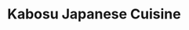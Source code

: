 ---
layout: place
title: "Kabosu Japanese Cuisine"
permalink: /california/toluca-lake/kabosu-japanese-cuisine.html
stateAbbr: CA
stateName: California
cityName: Toluca Lake
seo:
  name: "Kabosu Japanese Cuisine"
  type: Restaurant
  links: https://www.yuzuya-corporation.com/
description: "Casual Japanese eatery with a broad menu of sushi, teriyaki & tempura, plus hot pots. Kabosu Japanese Cuisine serves delicious sushi in Toluca Lake, California. Try fresh Japanese dishes for a great dining experience. Available for takeout, lunch, and dinner."
place_id: ChIJ-_Uz8jG-woARA7ciWzkkvvs
photos:
  - name: >-
      places/ChIJ-_Uz8jG-woARA7ciWzkkvvs/photos/AeeoHcKkNzp4MNoy8T2mjOMAgBoFzZL-Z8BMCfjK46jDeIDsg8A8R21QmSp_dsU8mSSKC787ENWgq-eudDM4ZBhYxqh-T6lCYklkPSaWU_wmTngg3ttEplTdLzMaPPODRB5kb65nb2C5DqP4A9E09zYSF4n_sbTe8u1DUYvnL6oBl3QKbaV6TVDQbgbjOPU8ONKvPTFSspDFeB2DYs8h83qC5se5W3ZLwVl3-NpzcVqtOAulfWq5KrII5AKx-5PbgG9V3ZVV8WFyZ75gfbhO_Ub8HyI_1PwgTkdOWedAqj76QG5iDCOc-SbKx69YVEx2O6hzECyq9ARE7ZLD_V0gpLUp2waS8iUrivzVaO2RbmGx7E-4j0lT3UR-HGkt7cnbzjVKQ_eZP-mnPN6RL8rfYCkvL2FtVlvLcwj-GqEancspUUt8aYph
    widthPx: 3024
    heightPx: 4032
    authorAttributions:
      - displayName: ARI K PRODUCTION (Arian Khoroushi)
        uri: https://maps.google.com/maps/contrib/102109750279703477059
        photoUri: >-
          https://lh3.googleusercontent.com/a-/ALV-UjWoCWTd0T6UiE0tnV4tw5v9eOYHPCT60JRTF-_Pj616g4q3YQLc=s100-p-k-no-mo
    flagContentUri: >-
      https://www.google.com/local/imagery/report/?cb_client=maps_api_places.places_api&image_key=!1e10!2sCIHM0ogKEICAgICjrJm8iwE&hl=en-US
    googleMapsUri: >-
      https://www.google.com/maps/place//data=!3m4!1e2!3m2!1sCIHM0ogKEICAgICjrJm8iwE!2e10!4m2!3m1!1s0x80c2be31f233f5fb:0xfbbe24395b22b703
  - name: >-
      places/ChIJ-_Uz8jG-woARA7ciWzkkvvs/photos/AeeoHcISEBLpROa7NTVl93s6SvPoOy-y2oz0Pnhtnvx_xmwRGX5LVpbdMDNIA4JdRshSsGeKevp1YxAaCr0zenFICu8LlaNqigRmAqJXbIizDhOV1pAhXJvAAsQ8hgCgTplZs4nnGcRlQzktvsvwc5aOJsmKL7XL6qwVrRkp9UubBSUXntdZ3D_88BS4xdy4kbFrCZmozzi9fkNq1MEt8FgdSwZ-l7PPBkHf0hqV19S79hf7EJlAhOkrbL8Pg-bakYCBvLWbVvODibFimocX-616CRzLKPK6aX-lyXNJJxpM_NCOWshAwu6JlJtVi6EQsIXKD6ViANsd2FFwXeAf2CiZ__dxsYVliupB1q3W_zdBgfT-Ez-8n2uor2ilueOwhazoHsV2PJ2fSR7Z_M8Ck9vuyNX5poRDOHRYToyTKUZB8xdeYA
    widthPx: 4032
    heightPx: 2268
    authorAttributions:
      - displayName: Ervan Shaw
        uri: https://maps.google.com/maps/contrib/109322099927172962171
        photoUri: >-
          https://lh3.googleusercontent.com/a-/ALV-UjUmLZ9lsFCVMCpREGZiz26d0L9z_qyg21GEibL6MHs0y9bEbY-qmg=s100-p-k-no-mo
    flagContentUri: >-
      https://www.google.com/local/imagery/report/?cb_client=maps_api_places.places_api&image_key=!1e10!2sCIHM0ogKEICAgIC45ruvJQ&hl=en-US
    googleMapsUri: >-
      https://www.google.com/maps/place//data=!3m4!1e2!3m2!1sCIHM0ogKEICAgIC45ruvJQ!2e10!4m2!3m1!1s0x80c2be31f233f5fb:0xfbbe24395b22b703
  - name: >-
      places/ChIJ-_Uz8jG-woARA7ciWzkkvvs/photos/AeeoHcIwItV2_MYdyP1NBXtXiWBmGDeghsD_B03vwQ17Ytzt3NShf32v1Kk_tBKmrj_8PWSRYoJqKzG6kcfcEibPELSEHm5sclQbiCoyPa9l-nGuVNfvxsRSORTmAdSLvc3EDRGuzGnazouwV9DbqxrJe9QAnUEsFD0--tBDWjgDBf3mEvGk-mSdbsOJ-JLyByj0SpzZnBORjv3FiwW_azqRmJo8PfshgRWY90xV4DIwsQYgvk2VUCByDpGHmB04kwRtnR-dUlGmYde7aP05tWg8tsQfeEVF3UF7Jei2omtJU7ItlNmoGPISmu5i6bieqvWpE74XqpT_K_zwna4UKMJVRp-tHrjE3vVU-PmRtTs6o8SNxRqYV-6MBLckkArmW9Wbhiqu8M3oMv7QhHSN9ubKqFujNz3laHlJnBK2G9HDJTsX-Q
    widthPx: 4800
    heightPx: 3599
    authorAttributions:
      - displayName: John Plumber
        uri: https://maps.google.com/maps/contrib/110096905118144595265
        photoUri: >-
          https://lh3.googleusercontent.com/a-/ALV-UjWS8FdGsdG0h0MXBy-gYnwQzB8259qD44QBHihqiFP_ie3G95E=s100-p-k-no-mo
    flagContentUri: >-
      https://www.google.com/local/imagery/report/?cb_client=maps_api_places.places_api&image_key=!1e10!2sCIHM0ogKEICAgIDBq6fceA&hl=en-US
    googleMapsUri: >-
      https://www.google.com/maps/place//data=!3m4!1e2!3m2!1sCIHM0ogKEICAgIDBq6fceA!2e10!4m2!3m1!1s0x80c2be31f233f5fb:0xfbbe24395b22b703
  - name: >-
      places/ChIJ-_Uz8jG-woARA7ciWzkkvvs/photos/AeeoHcKNpJu9RsGwjyEcPX7syf5cGVUs_EC0YRajnCfrcntXFX7pOCXYhUPpxr8f6CCE7EJlC4Oe-t7k16G5vfd4Dtz5S8GQ_7Ytc_c_3CnWIi5wUnOtY368vdKe1iGt_kmz5mZWnk1EHyUOuhKBC-7c4biJFCPZmf_ampSvVmWEsouhjtc0J8LYTlgB68K73iVbzCs6oepg-ERtKrRAQBrbFhBHzDWmqF7khgx8NaBPXboVEN0ngbHF6gXcfO0CH4kL7UZhTjhoZxSA-W1BFc7XdKfW38N4_Fzp5tfyxJniE-XumCmbN6HZMpdYP85TdQfYwsFAp3dJj-nKvwm5C7gzcZcihp3KLM6FaRzHkozPhYnEdBCMrTdHJmN56DeDsw2-MeENhs7YiXxtYG4TkvZwII4nL2JgcjBeaRFnVCjno2PR_uN7
    widthPx: 4624
    heightPx: 3472
    authorAttributions:
      - displayName: Jeremy Lang
        uri: https://maps.google.com/maps/contrib/100632832132724092625
        photoUri: >-
          https://lh3.googleusercontent.com/a-/ALV-UjWPm9UR-EHoWwZaNliPnYnVmQ9j_EU0SqhLuiojAJYMIEzLET5i=s100-p-k-no-mo
    flagContentUri: >-
      https://www.google.com/local/imagery/report/?cb_client=maps_api_places.places_api&image_key=!1e10!2sCIHM0ogKEICAgIDj24LgrQE&hl=en-US
    googleMapsUri: >-
      https://www.google.com/maps/place//data=!3m4!1e2!3m2!1sCIHM0ogKEICAgIDj24LgrQE!2e10!4m2!3m1!1s0x80c2be31f233f5fb:0xfbbe24395b22b703
  - name: >-
      places/ChIJ-_Uz8jG-woARA7ciWzkkvvs/photos/AeeoHcIwaL09Fn_4aAvByINQrp87S2vCMw4yy202hqbsXgGpfnf3gapKEjwl2r2xXIQVNwkPgao_Us15ZQ-o5x70WfQiavBj5_e45E96bKCe8klGmOwJi__qTVedSQFjRm53tut-NWlMgaKKgJoxUiQzw-mEQLa7BJCjinogUGa_A0RyI5uDgjJk7bffxIqzcp8WgWj0fHU6ATBia3fIPh_jaQbEAhPMjJRLkCTXB92rnNeisaAnvPzXRYqkwKZF8MZtQTUFiX69ePkrGR_0JcR_t45icA941LNXUou1Fc4c-42o5LhB-WNXtFLUk48gf2g-LO7Pbt3qaMC2EOih-MMLhA6UJ1uofp4fLq6ctK5hDzQMGBx1tXT4o_cSgGyPgxFlD46NDbRzBvIm7VItZPn6Ffs8WG5Mk-D0xqDMKLtF-I-gntM
    widthPx: 3024
    heightPx: 4032
    authorAttributions:
      - displayName: Harry Potter
        uri: https://maps.google.com/maps/contrib/113327467797225376423
        photoUri: >-
          https://lh3.googleusercontent.com/a-/ALV-UjV-93DWlzTInegFcyzPVwnbrEWCi6z_-8RW7Ud1-7lhETJMY9iX=s100-p-k-no-mo
    flagContentUri: >-
      https://www.google.com/local/imagery/report/?cb_client=maps_api_places.places_api&image_key=!1e10!2sCIHM0ogKEICAgIDBrem23gE&hl=en-US
    googleMapsUri: >-
      https://www.google.com/maps/place//data=!3m4!1e2!3m2!1sCIHM0ogKEICAgIDBrem23gE!2e10!4m2!3m1!1s0x80c2be31f233f5fb:0xfbbe24395b22b703
  - name: >-
      places/ChIJ-_Uz8jG-woARA7ciWzkkvvs/photos/AeeoHcKc2_yO_695mfa3-5ONrCsbewg4ILrf9uCJLiQ1Mhiy_yPsEPqTSq_go-y73ueqMTYZGj82GfxFU4uHwDhAkQ5gO3rPZ-YWfE-O5ISwWmqpWCXq-Y0ZLsFI84PqNa-3XyYTh-IeJftnQtNP_Oq-K3QTed0kZ6Z9p3CWNiwAhqIuWGCEJaGEQNp8xxVzoln_yxAqiPmPqHmkb-jpK8Rn9jYnsizttOURSumtmbFu9lHXaQMep7gkBmZV-gGY9Edl_LRyjV-x-aey-gKanOmPRJdUb9V51gQMZcvukeeduR3i5yZB-iKeyBePfvnBN9VgjVzNAyRQPU7rVF8DsiseUoyAzqBN0Ns_QPZeib2fnCxKJBjUxma1eUN8pW6WsGRgwRxccQIRTLUlh4vpeB7Jcv-mNA_YnjLJzelcFto4DKl1_QE
    widthPx: 1284
    heightPx: 2122
    authorAttributions:
      - displayName: Chelsea Knott
        uri: https://maps.google.com/maps/contrib/108012725753687218250
        photoUri: >-
          https://lh3.googleusercontent.com/a-/ALV-UjXHxL0ipfpqk0pRiCHaJ2FPAcjF74SCnD8A0KUmqLQwKHUc2z2k=s100-p-k-no-mo
    flagContentUri: >-
      https://www.google.com/local/imagery/report/?cb_client=maps_api_places.places_api&image_key=!1e10!2sCIHM0ogKEICAgMCItdPligE&hl=en-US
    googleMapsUri: >-
      https://www.google.com/maps/place//data=!3m4!1e2!3m2!1sCIHM0ogKEICAgMCItdPligE!2e10!4m2!3m1!1s0x80c2be31f233f5fb:0xfbbe24395b22b703
  - name: >-
      places/ChIJ-_Uz8jG-woARA7ciWzkkvvs/photos/AeeoHcLRjSsra_rkwzIn8-Q-6v-Dge5wVv774RXgfwsPJPpdriLc19xip_ICINWO_3FpD3u90duulL_3ZUGIWOeLFlOWoTxeIExvkWLyvBwWT6lupGdWqY52UCCTbdV69IzcS_iywP69TWXwRVnELYGVMAOTw24nt_tkETxyCh2QcZuY-oQliloSbZtqTf1piHQtRq4rL_CXz3cteqquie2zDgxp2-nwauErkNmYgWX1Jt0eYU6jc43ydpURjNvUdcJB6su8NwUvClL8o3uRpb2f8q_7Ly4-ud8gOtaKjUlgxKRP5gwvpkC4WKCR6fzyj6nQq7-ICdDweWQDdiWjNEGeKQoak943PVPSLRL7f-js4vcoDIDJZPWo0XF_-E0chnEmnxlLLn_QSQgTA6GuF8i56Y5yRkeUovF77-H7l5lJS7KuR-9Q
    widthPx: 972
    heightPx: 729
    authorAttributions:
      - displayName: Angie Park
        uri: https://maps.google.com/maps/contrib/105368249539236329809
        photoUri: >-
          https://lh3.googleusercontent.com/a-/ALV-UjXmFjqCflIf7x91ie-OCGzds228_weIZYenPQ6TAvXDoWE96scQIA=s100-p-k-no-mo
    flagContentUri: >-
      https://www.google.com/local/imagery/report/?cb_client=maps_api_places.places_api&image_key=!1e10!2sCIHM0ogKEICAgIDe5beMtgE&hl=en-US
    googleMapsUri: >-
      https://www.google.com/maps/place//data=!3m4!1e2!3m2!1sCIHM0ogKEICAgIDe5beMtgE!2e10!4m2!3m1!1s0x80c2be31f233f5fb:0xfbbe24395b22b703
  - name: >-
      places/ChIJ-_Uz8jG-woARA7ciWzkkvvs/photos/AeeoHcLWzMO_Sq3O889dkOMqZRqdBe_maQ3ocrfwRIauL-5ZB2-TrqInTiC91QWJwxbD8fFb6bSXbR8FYBe8TvO5pYyU5zvjxyYmPj0xB2xnPZJ3urmLKlBgbQWvL9jTwaHULmP-x6KkRBm4XzjspB66oplUSq0Zsl6O1-cVeRhP09xdhVNJiGhOedy3A8CyOWgEBTDo53ThF6hz_ZdLVB4d0BmgUVEAJvBObibZSwTCjKiW4sPN0OqFJc2Yi9JDR-8kPsUY-zM3zkmw3LvTN_inR83VIIVpTEey8RDHjEHGsscjBaBUJ7C7hQKOPiGgeyTbzceGde0RvLagj0HY7gb6C_TopzGtW2UNSBzhBQaATRVnaz7XkflqlcG6AQRWpNEcvBvgSeJ7WaEoJeX7jIGhRmK7R40AkctD6BybrsiiUC1Chuo
    widthPx: 3968
    heightPx: 2976
    authorAttributions:
      - displayName: Jim Au
        uri: https://maps.google.com/maps/contrib/109931171030827740006
        photoUri: >-
          https://lh3.googleusercontent.com/a-/ALV-UjUhEwHgSE1cKhuyDJffs1pNJ_6eSdkvKp5_5_OpoydMJpp36ac=s100-p-k-no-mo
    flagContentUri: >-
      https://www.google.com/local/imagery/report/?cb_client=maps_api_places.places_api&image_key=!1e10!2sCIHM0ogKEICAgICOwvz0kQE&hl=en-US
    googleMapsUri: >-
      https://www.google.com/maps/place//data=!3m4!1e2!3m2!1sCIHM0ogKEICAgICOwvz0kQE!2e10!4m2!3m1!1s0x80c2be31f233f5fb:0xfbbe24395b22b703
  - name: >-
      places/ChIJ-_Uz8jG-woARA7ciWzkkvvs/photos/AeeoHcKNarv3TPwmXINyAnoYoqc1Q83Sq18Gx2S72pe6k-tRiWSwB6B42sq5Rd5CPHqgQh2p3zIZ2VOlMu6UdMZ6_-k-bKwH0xe1hREGr7uWOTw0L3ljxN-Wyb9a-yrR9biJ6y_laCP-ibdTUbWZTs3FY9tzAKTOHh2RGanHFTtR4FHJkLnp4dQawK2fEXgUtHAHNKuXZmUZPS3H238FNFBotaxQdGLj_0lrQv2wT0elTHCMZz7y1PXKrx3NlaXWVfZYkNjuYDJaw42f6dmnH9f_U5tpJe2d_-RRxpOO2rWqJl0gfrsCJzXoBl4fgPFrY3QFzj5KL7_i3ncGpasAx_EjSdoH3KYO7QwDdeQLv3PfDoin3KO-MyXLRFItsypWBXiUks2X984Gfwv9iKXhc0KiJCJ1qyeOZ6T5gq8cVwgBy7iSkQ
    widthPx: 3024
    heightPx: 4032
    authorAttributions:
      - displayName: Chelsea Knott
        uri: https://maps.google.com/maps/contrib/108012725753687218250
        photoUri: >-
          https://lh3.googleusercontent.com/a-/ALV-UjXHxL0ipfpqk0pRiCHaJ2FPAcjF74SCnD8A0KUmqLQwKHUc2z2k=s100-p-k-no-mo
    flagContentUri: >-
      https://www.google.com/local/imagery/report/?cb_client=maps_api_places.places_api&image_key=!1e10!2sCIHM0ogKEICAgMCItdPlCg&hl=en-US
    googleMapsUri: >-
      https://www.google.com/maps/place//data=!3m4!1e2!3m2!1sCIHM0ogKEICAgMCItdPlCg!2e10!4m2!3m1!1s0x80c2be31f233f5fb:0xfbbe24395b22b703
  - name: >-
      places/ChIJ-_Uz8jG-woARA7ciWzkkvvs/photos/AeeoHcIka8bS1G2mSRxSvvHEgImOgtbYNVA_XKN3oPXs_S9RWVsYVJ5JO_QmzxelyDNwkBg2jtl1DxBSxPPJfC3xOUlYVD2bmHTEfVIOVq4XEOhLh4URoa5TQy3ixXKgsn6C5OlFxOY75Q5b7Ny46o6Tc7KisZK7nq7wxF3R6TUrsWbcTkiTxh2Mq0mbj-FDIovIbDiQzt6d_G9wBV8ybnw6GLWqmGM-KKSIz6huFpjwMXLj3s75oFFcIMB42YCiOF3V3LP1Q-VzbQFMyc1acu_4X7FxvNzAMSlmgnwBvRRrVKWgwhwnnIOPAN1qTE91PC6yvsguJ7RHgNaoBjolnfep33CZnirrNISQ0mUfVhKqQMHNnTJLVCm6_lDPlMd9X_7UaEkdkUVmPoJQFzZIsDjKsEtzyydeL8atDm_QUKdEi_-x9Nzo
    widthPx: 2252
    heightPx: 4000
    authorAttributions:
      - displayName: Ambar B Capoor
        uri: https://maps.google.com/maps/contrib/110568012198992118432
        photoUri: >-
          https://lh3.googleusercontent.com/a-/ALV-UjXCeUiqFPb1hwFpPXncILulB-UusZRg7nsUyacpdQrxIYypd505=s100-p-k-no-mo
    flagContentUri: >-
      https://www.google.com/local/imagery/report/?cb_client=maps_api_places.places_api&image_key=!1e10!2sCIHM0ogKEICAgIC7qZLPzAE&hl=en-US
    googleMapsUri: >-
      https://www.google.com/maps/place//data=!3m4!1e2!3m2!1sCIHM0ogKEICAgIC7qZLPzAE!2e10!4m2!3m1!1s0x80c2be31f233f5fb:0xfbbe24395b22b703
address: 10155 Riverside Dr, Toluca Lake, CA 91602, USA
street: 10155 Riverside Dr
city: Toluca Lake
state: CA
zip: '91602'
country: USA
neighborhood: Toluca Lake
latitude: '34.152379'
longitude: '-118.352637'
accessibility_options:
  wheelchairAccessibleParking: true
  wheelchairAccessibleEntrance: true
  wheelchairAccessibleRestroom: true
  wheelchairAccessibleSeating: true
business_status: OPERATIONAL
name: Kabosu Japanese Cuisine
google_maps_links:
  directionsUri: >-
    https://www.google.com/maps/dir//''/data=!4m7!4m6!1m1!4e2!1m2!1m1!1s0x80c2be31f233f5fb:0xfbbe24395b22b703!3e0
  placeUri: https://maps.google.com/?cid=18139976177855674115
  writeAReviewUri: >-
    https://www.google.com/maps/place//data=!4m3!3m2!1s0x80c2be31f233f5fb:0xfbbe24395b22b703!12e1
  reviewsUri: >-
    https://www.google.com/maps/place//data=!4m4!3m3!1s0x80c2be31f233f5fb:0xfbbe24395b22b703!9m1!1b1
  photosUri: >-
    https://www.google.com/maps/place//data=!4m3!3m2!1s0x80c2be31f233f5fb:0xfbbe24395b22b703!10e5
primary_type: Japanese Restaurant
opening_hours:
  regular: null
  current: null
secondary_opening_hours:
  regular:
    weekdayDescriptions: null
    type: null
  current:
    weekdayDescriptions: null
    type: null
phone: (818) 623-4425
price_level: PRICE_LEVEL_MODERATE
price_range: $50 &ndash; $100
rating: '4.4'
rating_count: 295
website: https://www.yuzuya-corporation.com/
reviews:
  - name: >-
      places/ChIJ-_Uz8jG-woARA7ciWzkkvvs/reviews/ChZDSUhNMG9nS0VJQ0FnTUNJdFlySE93EAE
    relativePublishTimeDescription: a week ago
    rating: 5
    text:
      text: >-
        Kabosu has been a favorite spot for years....

        Kabosu is my go to sushi spot....


        Quality for its price point >>>

        The flavor is impeccable...


        My go to order consist of Spicy Truffle Edamame, Albacore Sashimi,
        Yellowtail Carpaccio, Lemon Roll, and the Yuzu roll. It doesn't matter
        if I am alone or with friends, I order the same regardless.


        The staff are kind, warm, and welcoming! Their service is always
        incredible!


        It is always a joy to dine at Kabosu 
      languageCode: en
    originalText:
      text: >-
        Kabosu has been a favorite spot for years....

        Kabosu is my go to sushi spot....


        Quality for its price point >>>

        The flavor is impeccable...


        My go to order consist of Spicy Truffle Edamame, Albacore Sashimi,
        Yellowtail Carpaccio, Lemon Roll, and the Yuzu roll. It doesn't matter
        if I am alone or with friends, I order the same regardless.


        The staff are kind, warm, and welcoming! Their service is always
        incredible!


        It is always a joy to dine at Kabosu 
      languageCode: en
    authorAttribution:
      displayName: Chelsea Knott
      uri: https://www.google.com/maps/contrib/108012725753687218250/reviews
      photoUri: >-
        https://lh3.googleusercontent.com/a-/ALV-UjXHxL0ipfpqk0pRiCHaJ2FPAcjF74SCnD8A0KUmqLQwKHUc2z2k=s128-c0x00000000-cc-rp-mo-ba2
    publishTime: '2025-04-03T18:52:29.014796Z'
    flagContentUri: >-
      https://www.google.com/local/review/rap/report?postId=ChZDSUhNMG9nS0VJQ0FnTUNJdFlySE93EAE&d=17924085&t=1
    googleMapsUri: >-
      https://www.google.com/maps/reviews/data=!4m6!14m5!1m4!2m3!1sChZDSUhNMG9nS0VJQ0FnTUNJdFlySE93EAE!2m1!1s0x80c2be31f233f5fb:0xfbbe24395b22b703
  - name: >-
      places/ChIJ-_Uz8jG-woARA7ciWzkkvvs/reviews/ChZDSUhNMG9nS0VJQ0FnSUM3cVpMUFZBEAE
    relativePublishTimeDescription: 8 months ago
    rating: 4
    text:
      text: >-
        Fresh, flavorful Japanese food that goes beyond sushi and sashimi. The
        chefs are excellent, the fish is always fresh and the servers are
        overwhelmed and polite.


        Highly recommended getting several small plates of different things to
        experience a variety of flavors and foods and to venture beyond rolls
        and sushi. The set dinners are a good value but not as good as getting
        little bites, especially if you're not by yourself and can share.

        My favorites are any of the steamed fish with mushroom in miso broth,
        the uni and the chefs sampler.

        They fill up extremely quickly but you can generally find a spot at the
        bar. Reservations are highly recommended. Parking is EXTREMELY LIMITED
        AND DIFFICULT. If possible use public transport or cabs.


        If you liked my review please give me a thumbs up 👍🏾 to let me know!
        Follow me for more fun reviews. 🙏🏾
      languageCode: en
    originalText:
      text: >-
        Fresh, flavorful Japanese food that goes beyond sushi and sashimi. The
        chefs are excellent, the fish is always fresh and the servers are
        overwhelmed and polite.


        Highly recommended getting several small plates of different things to
        experience a variety of flavors and foods and to venture beyond rolls
        and sushi. The set dinners are a good value but not as good as getting
        little bites, especially if you're not by yourself and can share.

        My favorites are any of the steamed fish with mushroom in miso broth,
        the uni and the chefs sampler.

        They fill up extremely quickly but you can generally find a spot at the
        bar. Reservations are highly recommended. Parking is EXTREMELY LIMITED
        AND DIFFICULT. If possible use public transport or cabs.


        If you liked my review please give me a thumbs up 👍🏾 to let me know!
        Follow me for more fun reviews. 🙏🏾
      languageCode: en
    authorAttribution:
      displayName: Ambar B Capoor
      uri: https://www.google.com/maps/contrib/110568012198992118432/reviews
      photoUri: >-
        https://lh3.googleusercontent.com/a-/ALV-UjXCeUiqFPb1hwFpPXncILulB-UusZRg7nsUyacpdQrxIYypd505=s128-c0x00000000-cc-rp-mo-ba6
    publishTime: '2024-08-16T20:32:37.325858Z'
    flagContentUri: >-
      https://www.google.com/local/review/rap/report?postId=ChZDSUhNMG9nS0VJQ0FnSUM3cVpMUFZBEAE&d=17924085&t=1
    googleMapsUri: >-
      https://www.google.com/maps/reviews/data=!4m6!14m5!1m4!2m3!1sChZDSUhNMG9nS0VJQ0FnSUM3cVpMUFZBEAE!2m1!1s0x80c2be31f233f5fb:0xfbbe24395b22b703
  - name: >-
      places/ChIJ-_Uz8jG-woARA7ciWzkkvvs/reviews/ChdDSUhNMG9nS0VJQ0FnSUNqck9ucHB3RRAB
    relativePublishTimeDescription: 12 months ago
    rating: 4
    text:
      text: >-
        Kabosu, a Japanese sushi restaurant, offers a decent dining experience
        with its diverse menu options and attentive service. The atmosphere is
        cozy, making it a suitable spot for a casual meal or gathering with
        friends. While the food is tasty, it doesn't necessarily stand out as
        exceptional. Overall, Kabosu provides a satisfactory dining experience
        for those looking for a relaxed evening out.
      languageCode: en
    originalText:
      text: >-
        Kabosu, a Japanese sushi restaurant, offers a decent dining experience
        with its diverse menu options and attentive service. The atmosphere is
        cozy, making it a suitable spot for a casual meal or gathering with
        friends. While the food is tasty, it doesn't necessarily stand out as
        exceptional. Overall, Kabosu provides a satisfactory dining experience
        for those looking for a relaxed evening out.
      languageCode: en
    authorAttribution:
      displayName: ARI K PRODUCTION (Arian Khoroushi)
      uri: https://www.google.com/maps/contrib/102109750279703477059/reviews
      photoUri: >-
        https://lh3.googleusercontent.com/a-/ALV-UjWoCWTd0T6UiE0tnV4tw5v9eOYHPCT60JRTF-_Pj616g4q3YQLc=s128-c0x00000000-cc-rp-mo-ba7
    publishTime: '2024-04-18T15:55:31.273127Z'
    flagContentUri: >-
      https://www.google.com/local/review/rap/report?postId=ChdDSUhNMG9nS0VJQ0FnSUNqck9ucHB3RRAB&d=17924085&t=1
    googleMapsUri: >-
      https://www.google.com/maps/reviews/data=!4m6!14m5!1m4!2m3!1sChdDSUhNMG9nS0VJQ0FnSUNqck9ucHB3RRAB!2m1!1s0x80c2be31f233f5fb:0xfbbe24395b22b703
  - name: >-
      places/ChIJ-_Uz8jG-woARA7ciWzkkvvs/reviews/ChdDSUhNMG9nS0VJQ0FnTURRMHF6UzRnRRAB
    relativePublishTimeDescription: a month ago
    rating: 1
    text:
      text: >-
        I was really looking forward to trying Kabosu, but unfortunately, the
        service was a huge letdown. We ordered soup and sushi, but they brought
        out the sushi first, and we had to wait quite a while for the soup. On
        top of that, we had to ask couple of times for ginger and soy sauce to
        the table. No one checked on us during the meal, and when we left our
        cards to pay, it took way too long to get them back.


        Because of the poor service, we left a 10% tip instead of 18%, which we
        felt was fair. But as we were leaving, one of the servers (a skinny guy
        with glasses) actually ran after us outside the restaurant and stopped
        us demanding to know why we didn’t tip more. We explained that it was
        because of the service, but he kept pushing and even told us to change
        the tip.


        Honestly, I was shocked. A tip is based on service, not an obligation.
        Chasing down customers over a tip is not just unprofessional it’s
        downright embarrassing. This was such an uncomfortable experience, and I
        definitely won’t be coming back.
      languageCode: en
    originalText:
      text: >-
        I was really looking forward to trying Kabosu, but unfortunately, the
        service was a huge letdown. We ordered soup and sushi, but they brought
        out the sushi first, and we had to wait quite a while for the soup. On
        top of that, we had to ask couple of times for ginger and soy sauce to
        the table. No one checked on us during the meal, and when we left our
        cards to pay, it took way too long to get them back.


        Because of the poor service, we left a 10% tip instead of 18%, which we
        felt was fair. But as we were leaving, one of the servers (a skinny guy
        with glasses) actually ran after us outside the restaurant and stopped
        us demanding to know why we didn’t tip more. We explained that it was
        because of the service, but he kept pushing and even told us to change
        the tip.


        Honestly, I was shocked. A tip is based on service, not an obligation.
        Chasing down customers over a tip is not just unprofessional it’s
        downright embarrassing. This was such an uncomfortable experience, and I
        definitely won’t be coming back.
      languageCode: en
    authorAttribution:
      displayName: Yasamin Nassiri
      uri: https://www.google.com/maps/contrib/105046519222246385929/reviews
      photoUri: >-
        https://lh3.googleusercontent.com/a/ACg8ocJ6Gw7qMss9j1VBZRAaDMpeQxwIaoPxL77TfKZq0oLjCi_0GNY=s128-c0x00000000-cc-rp-mo
    publishTime: '2025-03-10T06:00:10.925817Z'
    flagContentUri: >-
      https://www.google.com/local/review/rap/report?postId=ChdDSUhNMG9nS0VJQ0FnTURRMHF6UzRnRRAB&d=17924085&t=1
    googleMapsUri: >-
      https://www.google.com/maps/reviews/data=!4m6!14m5!1m4!2m3!1sChdDSUhNMG9nS0VJQ0FnTURRMHF6UzRnRRAB!2m1!1s0x80c2be31f233f5fb:0xfbbe24395b22b703
  - name: >-
      places/ChIJ-_Uz8jG-woARA7ciWzkkvvs/reviews/ChZDSUhNMG9nS0VJQ0FnSUNmdjllLVJBEAE
    relativePublishTimeDescription: 3 months ago
    rating: 5
    text:
      text: Amazing taste sushi’s , best in area for price/wuakity
      languageCode: en
    originalText:
      text: Amazing taste sushi’s , best in area for price/wuakity
      languageCode: en
    authorAttribution:
      displayName: Anatol Zalozny
      uri: https://www.google.com/maps/contrib/110326831898111122096/reviews
      photoUri: >-
        https://lh3.googleusercontent.com/a-/ALV-UjVsoKF9T7Wk16jJzKQGDaalxjMKb48HeoDpFVxy2JJHKrKbk8U=s128-c0x00000000-cc-rp-mo-ba2
    publishTime: '2025-01-03T04:38:59.012554Z'
    flagContentUri: >-
      https://www.google.com/local/review/rap/report?postId=ChZDSUhNMG9nS0VJQ0FnSUNmdjllLVJBEAE&d=17924085&t=1
    googleMapsUri: >-
      https://www.google.com/maps/reviews/data=!4m6!14m5!1m4!2m3!1sChZDSUhNMG9nS0VJQ0FnSUNmdjllLVJBEAE!2m1!1s0x80c2be31f233f5fb:0xfbbe24395b22b703
parking_options: null
payment_options:
  acceptsCreditCards: true
  acceptsDebitCards: true
  acceptsCashOnly: false
  acceptsNfc: true
allow_dogs: null
curbside_pickup: null
delivery: null
dine_in: true
good_for_children: false
good_for_groups: null
good_for_sports: false
live_music: false
menu_for_children: false
outdoor_seating: false
reservable: true
restroom: true
serves_beer: true
serves_breakfast: false
serves_brunch: false
serves_cocktails: true
serves_coffee: false
serves_dinner: true
serves_dessert: true
serves_lunch: true
serves_vegetarian_food: null
serves_wine: true
takeout: true
summary: >-
  Casual Japanese eatery with a broad menu of sushi, teriyaki & tempura, plus
  hot pots.

---